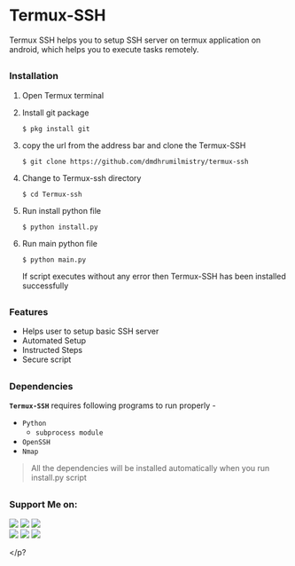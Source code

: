 <!-- Termux-SSH -->


# Termux-SSH
Termux SSH helps you to setup SSH server on termux application on android, which helps you to execute tasks remotely.

## 

### Installation

1. Open Termux terminal

2. Install git package
   ```
   $ pkg install git
   ```
   
3. copy the url from the address bar and clone the Termux-SSH
   ```
   $ git clone https://github.com/dmdhrumilmistry/termux-ssh
   ```
   
4. Change to Termux-ssh directory
   ```
   $ cd Termux-ssh
   ```
   
5. Run install python file
   ```
   $ python install.py
   ```
   
6. Run main python file
   ```
   $ python main.py
   ```
   
   If script executes without any error then Termux-SSH has been installed successfully
  
##


### Features

   - Helps user to setup basic SSH server
   - Automated Setup
   - Instructed Steps
   - Secure script

##


### Dependencies

   **`Termux-SSH`** requires following programs to run properly -
   - `Python`
      - `subprocess module`
   - `OpenSSH`
   - `Nmap`
   
   > All the dependencies will be installed automatically when you run install.py script
  
  
  ##
  
  ### Support Me on:
  
  <p align ="left">
    <a href = "https://github.com/dmdhrumilmistry" target="_blank"><img src = "https://img.shields.io/badge/Github-dmdhrumilmistry-333"></a>
    <a href = "https://www.instagram.com/dmdhrumilmistry/" target="_blank"><img src = "https://img.shields.io/badge/Instagram-dmdhrumilmistry-833ab4"></a>
    <a href = "https://twitter.com/dmdhrumilmistry" target="_blank"><img src = "https://img.shields.io/badge/Twitter-dmdhrumilmistry-4078c0"></a><br>
    <a href = "https://dhrumilmistrywrites.blogspot.com/" target="_blank"><img src = "https://img.shields.io/badge/YouTube-Dhrumil%20Mistry-critical"></a>
    <a href = "https://www.youtube.com/channel/UChbjrRvbzgY3BIomUI55XDQ" target="_blank"><img src = "https://img.shields.io/badge/Blog-Dhrumil%20Mistry-bd2c00"></a>
    <a href = "https://www.linkedin.com/in/dhrumil-mistry-312966192/" target="_blank"><img src = "https://img.shields.io/badge/LinkedIn-Dhrumil%20Mistry-4078c0"></a><br>
    
   </p?
  
